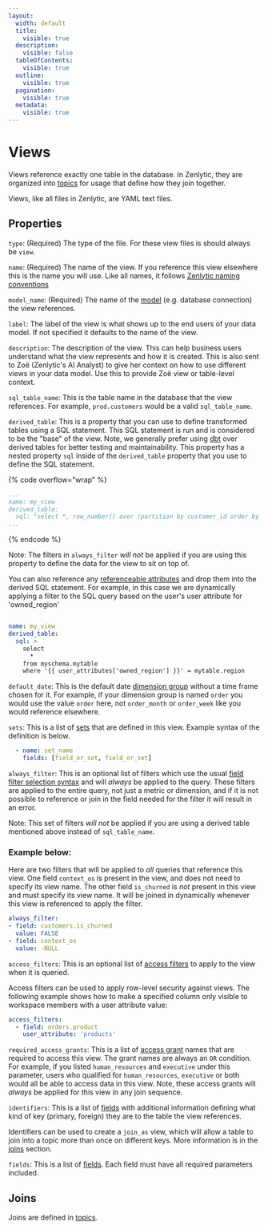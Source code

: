 ```yaml
---
layout:
  width: default
  title:
    visible: true
  description:
    visible: false
  tableOfContents:
    visible: true
  outline:
    visible: true
  pagination:
    visible: true
  metadata:
    visible: true
---
```


# Views

Views reference exactly one table in the database. In Zenlytic, they are organized into [topics](topic.md) for usage that define how they join together.

Views, like all files in Zenlytic, are YAML text files.

## Properties

`type`: (Required) The type of the file. For these view files is should always be `view`.

`name`: (Required) The name of the view. If you reference this view elsewhere this is the name you will use. Like all names, it follows [Zenlytic naming conventions](data_modeling.md#naming-conventions)

`model_name`: (Required) The name of the [model](model.md) (e.g. database connection) the view references.

`label`: The label of the view is what shows up to the end users of your data model. If not specified it defaults to the name of the view.

`description`: The description of the view. This can help business users understand what the view represents and how it is created. This is also sent to Zoë (Zenlytic's AI Analyst) to give her context on how to use different views in your data model. Use this to provide Zoë view or table-level context.

`sql_table_name`: This is the table name in the database that the view references. For example, `prod.customers` would be a valid `sql_table_name`.

`derived_table`: This is a property that you can use to define transformed tables using a SQL statement. This SQL statement is run and is considered to be the "base" of the view. Note, we generally prefer using [dbt](https://getdbt.com) over derived tables for better testing and maintainability. This property has a nested property `sql` inside of the `derived_table` property that you use to define the SQL statement.

{% code overflow="wrap" %}
```yaml
...
name: my_view
derived_table: 
  sql: "select *, row_number() over (partition by customer_id order by order_date) as order_number from myschema.mytable"
...
```
{% endcode %}

Note: The filters in `always_filter` _will not_ be applied if you are using this property to define the data for the view to sit on top of.

You can also reference any [referenceable attributes](referenceable_attributes.md) and drop them into the derived SQL statement. For example, in this case we are dynamically applying a filter to the SQL query based on the user's user attribute for 'owned\_region'

```yaml

name: my_view
derived_table: 
  sql: >
    select 
      * 
    from myschema.mytable
    where '{{ user_attributes['owned_region'] }}' = mytable.region

```

`default_date`: This is the default date [dimension group](dimension_group.md) without a time frame chosen for it. For example, if your dimension group is named `order` you would use the value `order` here, not `order_month` or `order_week` like you would reference elsewhere.

`sets`: This is a list of [sets](set.md) that are defined in this view. Example syntax of the definition is below.

```yaml
  - name: set_name
    fields: [field_or_set, field_or_set]
```

`always_filter`: This is an optional list of filters which use the usual [field filter selection syntax](field_filter.md) and will _always_ be applied to the query. These filters are applied to the entire query, not just a metric or dimension, and if it is not possible to reference or join in the field needed for the filter it will result in an error.

Note: This set of filters _will not_ be applied if you are using a derived table mentioned above instead of `sql_table_name`.

### Example below:

Here are two filters that will be applied to _all_ queries that reference this view. One field `context_os` is present in the view, and does not need to specify its view name. The other field `is_churned` is _not_ present in this view and must specify its view name. It will be joined in dynamically whenever this view is referenced to apply the filter.

```yaml
always_filter:
- field: customers.is_churned
  value: FALSE
- field: context_os
  value: -NULL
```

`access_filters`: This is an optional list of [access filters](access_grants.md#access-filters) to apply to the view when it is queried.

Access filters can be used to apply row-level security against views. The following example shows how to make a specified column only visible to workspace members with a user attribute value:

```yaml
access_filters:
  - field: orders.product
    user_attribute: 'products'
```

`required_access_grants`: This is a list of [access grant](access_grants.md#access-grants) names that are required to access this view. The grant names are always an `OR` condition. For example, if you listed `human_resources` and `executive` under this parameter, users who qualified for `human_resources`, `executive` or both would all be able to access data in this view. Note, these access grants will _always_ be applied for this view in any join sequence.

`identifiers`: This is a list of [fields](field.md) with additional information defining what kind of key (primary, foreign) they are to the table the view references.

Identifiers can be used to create a `join_as` view, which will allow a table to join into a topic more than once on different keys. More information is in the [joins](join.md) section.

`fields`: This is a list of [fields](../5_data_modeling/9_field.md). Each field must have all required parameters included.

## Joins

Joins are defined in [topics](topic.md).
